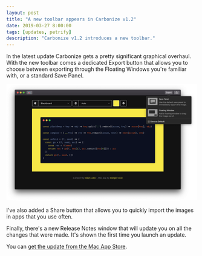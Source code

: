 ```yaml
---
layout: post
title: "A new toolbar appears in Carbonize v1.2"
date: 2019-03-27 8:00:00
tags: [updates, petrify]
description: "Carbonize v1.2 introduces a new toolbar."
---
```


In the latest update Carbonize gets a pretty significant graphical overhaul. With the new toolbar comes a dedicated Export button that allows you to choose between exporting through the Floating Windows you're familiar with, or a standard Save Panel.

![A screenshot of the new Export menu in Carbonize v1.2](/assets/img/news/carbonize-export-menu.png)

I've also added a Share button that allows you to quickly import the images in apps that you use often.

Finally, there's a new Release Notes window that will update you on all the changes that were made. It's shown the first time you launch an update.

You can [get the update from the Mac App Store](/carbonize/appstore).
